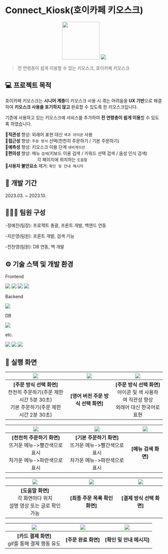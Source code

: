 # Connect_Kiosk(호이카페 키오스크)
<p align="center">
    <img src="https://github.com/JiEunyoung/hoi_kiosk_project/assets/137987981/655bb8db-be8b-4ad9-9854-dfe7d164f41d" width="120px"/>
    <img src="https://github.com/JiEunyoung/hoi_kiosk_project/assets/137987981/d6104ff7-ce06-4e57-b694-fe23f8fb321c"/>   
</p>

> 전 연령층이 쉽게 이용할 수 있는 키오스크, 호이카페 키오스크

## 💻 프로젝트 목적
호이카페 키오스크는 **시니어 계층**이 키오스크 사용 시 겪는 어려움을 **UX 기반**으로 해결하여 **키오스크 사용을 포기하지 않고** 완료할 수 있도록 한 키오스크입니다. 

기존에 사용하고 있는 키오스크에 서비스를 추가하여 **전 연령층이 쉽게 이용**할 수 있도록 하였습니다.

🔺**직관성** 향상: 외래어 표현 대신 `색과 아이콘` 사용     
🔺**접근성** 향상: `주문 방식` 선택(천천히 주문하기 / 기본 주문하기)     
🔺**예측성** 향상: 키오스크 이용 단계 `네비게이션`      
🔺**편의성** 향상: 메뉴 `검색`(키보드 이용 검색 / 키워드 선택 검색 / 음성 인식 검색)   
&ensp;&ensp;&ensp;&ensp;&ensp;&ensp;&ensp;&nbsp;&ensp;&ensp;&ensp;&ensp;&ensp;&ensp;&ensp;각 페이지에 위치하는 `도움말`        
🔻**사용자 불안요소** 제거: `확인 및 안내 메시지`    



## 📆 개발 기간
2023.03. ~ 2023.10.


## 🧑‍🤝‍🧑 팀원 구성

-정예진(팀장): 프로젝트 총괄, 프론트 개발, 백엔드 연동


-지은영(팀원): 프론트 개발, 검색 기능


-전찬영(팀원): DB 연동, 백 개발



## ⚙️ 기술 스택 및 개발 환경
Frontend <br>

<img src="https://img.shields.io/badge/HTML5-E34F26?style=for-the-badge&logo=html5&logoColor=white"> <img src="https://img.shields.io/badge/CSS3-1572B6?style=for-the-badge&logo=css3&logoColor=white"> <img src="https://img.shields.io/badge/javascript-F7DF1E?style=for-the-badge&logo=javascript&logoColor=black"> <img src="https://img.shields.io/badge/bootstrap-7952B3?style=for-the-badge&logo=bootstrap&logoColor=white">

Backend <br>

<img src="https://img.shields.io/badge/node.js 19.8.1-339933?style=for-the-badge&logo=Node.js&logoColor=white">

DB <br>

<img src="https://img.shields.io/badge/mysql 8.0.35-4479A1?style=for-the-badge&logo=mysql&logoColor=white">

etc. <br>

<img src="https://img.shields.io/badge/github-181717?style=for-the-badge&logo=github&logoColor=white"> <img src="https://img.shields.io/badge/git-F05032?style=for-the-badge&logo=git&logoColor=white"> <img src="https://img.shields.io/badge/Visual Studio Code  1.75.1-007ACC?style=for-the-badge&logo=Visual Studio Code&logoColor=white"> 



## 📌 실행 화면
| <img src="https://github.com/JiEunyoung/hoi_kiosk_project/assets/137987981/38a5aa19-e464-4948-bb7b-a43079fbac6e"/> | <img src="https://github.com/JiEunyoung/hoi_kiosk_project/assets/137987981/3332b983-4e29-4006-bbea-640340664775"/> | <img src="https://github.com/JiEunyoung/hoi_kiosk_project/assets/137987981/e9a019c1-242f-47a5-b64a-337b2d4c779b"/> |
| :----------------: | :----------------: | :----------------: |
|**[주문 방식 선택 화면]** <br>천천히 주문하기(주문 제한 시간 5분 30초) <br>기본 주문하기(주문 제한 시간 2분 30초)|**[영어 버전 주문 방식 선택 화면]**|**[주문 방식 선택 화면]** <br>아이콘 및 색 사용하여 직관성 향상<br>외래어 대신 한국어로 표현|

| <img src="https://github.com/JiEunyoung/hoi_kiosk_project/assets/137987981/853cd953-a0e9-485d-bebf-6bfbf9f9c37f"/> | <img src="https://github.com/JiEunyoung/hoi_kiosk_project/assets/137987981/e6164614-0946-4d19-8d65-1eed6cc6379d"/> | <img src="https://github.com/JiEunyoung/hoi_kiosk_project/assets/137987981/bd6f8291-1f5a-48de-9753-425135ffb761"/> |
| :----------------: | :----------------: | :----------------: |
|**[천천히 주문하기 화면]** <br>뜨거운 메뉴->빨간색으로 표시<br>차가운 메뉴->파란색으로 표시|**[기본 주문하기 화면]** <br>뜨거운 메뉴->빨간색으로 표시<br>차가운 메뉴->파란색으로 표시|**[메뉴 검색 화면]**|

| <img src="https://github.com/JiEunyoung/hoi_kiosk_project/assets/137987981/f39046c0-fd89-4de5-8f5d-1662c3093adb"/> | <img src="https://github.com/JiEunyoung/hoi_kiosk_project/assets/137987981/5e7d44a7-8514-402c-9ccc-60ff5335ed53"/> | <img src="https://github.com/JiEunyoung/hoi_kiosk_project/assets/137987981/dd9d7f48-6960-4caf-a478-ab6998602dcb"/> |
| :----------------: | :----------------: | :----------------: |
|**[도움말 화면]**<br>각 화면마다 위치<br>설명 영상 또는 글로 확인 가능|**[최종 주문 목록 확인 화면]**|**[결제 방식 선택 화면]**|

| <img src="https://github.com/JiEunyoung/hoi_kiosk_project/assets/137987981/5162f2a9-c8f1-4db8-8fe8-215fb65d8f2b"/> | <img src="https://github.com/JiEunyoung/hoi_kiosk_project/assets/137987981/c02a766d-c3b8-4b1f-858b-1d17bd7d2eeb"/> | <img src="https://github.com/JiEunyoung/hoi_kiosk_project/assets/137987981/f3528a43-9179-4fe0-907b-cc607a2c7d01"/> |
| :----------------: | :----------------: | :----------------: |
|**[카드 결제 화면]** <br>gif를 통해 결제 행동 유도|**[주문 완료 화면]**|**[확인 및 안내 메시지]**|

